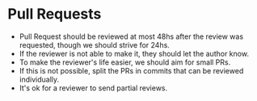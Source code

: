 # Pull Requests

* Pull Request should be reviewed at most 48hs after the review was requested, though we should strive for 24hs.
* If the reviewer is not able to make it, they should let the author know.
* To make the reviewer's life easier, we should aim for small PRs. 
* If this is not possible, split the PRs in commits that can be reviewed individually.
* It's ok for a reviewer to send partial reviews.